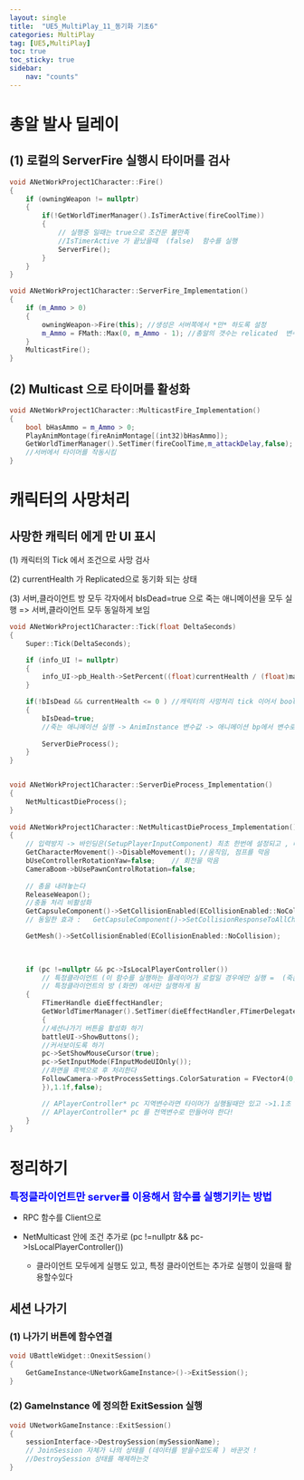 ```yaml
---
layout: single
title:  "UE5_MultiPlay_11_동기화 기초6"
categories: MultiPlay
tag: [UE5,MultiPlay]
toc: true
toc_sticky: true
sidebar:
    nav: "counts"
---
```


# 총알 발사 딜레이
   
## (1) 로컬의 ServerFire 실행시 타이머를 검사

```cpp
void ANetWorkProject1Character::Fire()
{
	if (owningWeapon != nullptr)
	{
		if(!GetWorldTimerManager().IsTimerActive(fireCoolTime))
		{
			// 실행중 일때는 true으로 조건문 불만족 
			//IsTimerActive 가 끝났을때  (false)  함수를 실행 
			ServerFire();
		}	
	}
}

void ANetWorkProject1Character::ServerFire_Implementation()
{
	if (m_Ammo > 0)
	{
		owningWeapon->Fire(this); //생성은 서버쪽에서 *만* 하도록 설정  
		m_Ammo = FMath::Max(0, m_Ammo - 1); //총알의 갯수는 relicated  변수 = 서버에서 줄여야 함
	}
	MulticastFire();
}

```

## (2) Multicast 으로 타이머를 활성화 

```cpp
void ANetWorkProject1Character::MulticastFire_Implementation()
{
	bool bHasAmmo = m_Ammo > 0;
	PlayAnimMontage(fireAnimMontage[(int32)bHasAmmo]);
	GetWorldTimerManager().SetTimer(fireCoolTime,m_attackDelay,false);
	//서버에서 타이머를 작동시킴 
}	
```

# 캐릭터의 사망처리

## 사망한 캐릭터 에게 만 UI 표시

(1) 캐릭터의 Tick 에서 조건으로 사망 검사 

(2) currentHealth 가 Replicated으로 동기화 되는 상태

(3) 서버,클라이언트 방 모두 각자에서 bIsDead=true 으로 죽는 애니메이션을 모두 실행 => 서버,클라이언트 모두 동일하게 보임

   
```cpp
void ANetWorkProject1Character::Tick(float DeltaSeconds)
{
	Super::Tick(DeltaSeconds);

	if (info_UI != nullptr)
	{
		info_UI->pb_Health->SetPercent((float)currentHealth / (float)maxHealth);
	}

	if(!bIsDead && currentHealth <= 0 ) //캐릭터의 사망처리 tick 이어서 bool 조건없음 여러번 발생할수있음 
	{
		bIsDead=true;
		//죽는 애니메이션 실행 -> AnimInstance 변수값 -> 애니메이션 bp에서 변수로 조건 설정 
			
		ServerDieProcess();
	}
}

```

```cpp

void ANetWorkProject1Character::ServerDieProcess_Implementation()
{
	NetMulticastDieProcess();
}
   
void ANetWorkProject1Character::NetMulticastDieProcess_Implementation()
{
	// 입력방지 -> 바인딩은(SetupPlayerInputComponent) 최초 한번에 설정되고 , 바인딩에 연결되어있는 함수를 실행하지 못하도록 
	GetCharacterMovement()->DisableMovement(); //움직임, 점프를 막음 
	bUseControllerRotationYaw=false;	// 회전을 막음 
	CameraBoom->bUsePawnControlRotation=false;
		
	// 총을 내려놓는다
	ReleaseWeapon();
	//충돌 처리 비활성화
	GetCapsuleComponent()->SetCollisionEnabled(ECollisionEnabled::NoCollision);
	// 동일한 효과 :   GetCapsuleComponent()->SetCollisionResponseToAllChannels(ECR_Ignore);

	GetMesh()->SetCollisionEnabled(ECollisionEnabled::NoCollision);

	
	
	if (pc !=nullptr && pc->IsLocalPlayerController())
		// 특정클라이언트 (이 함수를 실행하는 플레이어가 로컬일 경우에만 실행 =  (죽는 클라이언트만 실행시킬 것 )
		// 특정클라이언트의 방 (화면) 에서만 실행하게 됨 
	{
		FTimerHandle dieEffectHandler;
		GetWorldTimerManager().SetTimer(dieEffectHandler,FTimerDelegate::CreateLambda([&]()
		{
		//세션나가기 버튼을 활성화 하기
		battleUI->ShowButtons();
		//커서보이도록 하기
		pc->SetShowMouseCursor(true);
		pc->SetInputMode(FInputModeUIOnly());
		//화면을 흑백으로 후 처리한다
		FollowCamera->PostProcessSettings.ColorSaturation = FVector4(0,0,0,1.f);	
		}),1.1f,false);

		// APlayerController* pc 지역변수라면 타이머가 실행될때만 있고 ->1.1초 지나서 는 사라짐
		// APlayerController* pc 를 전역변수로 만들어야 한다!
	}
}
```

# 정리하기 
<b><span style="color:blue; font-size:130%"> 특정클라이언트만 server를 이용해서 함수를 실행기키는 방법  </span></b>

* RPC 함수를 Client으로

* NetMulticast 안에  조건 추가로 (pc !=nullptr && pc->IsLocalPlayerController()) 
	* 클라이언트 모두에게 실행도 있고, 특정 클라이언트는 추가로 실행이 있을때 활용할수있다




## 세션 나가기 

### (1) 나가기 버튼에 함수연결


```cpp
void UBattleWidget::OnexitSession()
{
	GetGameInstance<UNetworkGameInstance>()->ExitSession();
}
```

### (2) GameInstance 에 정의한 ExitSession 실행 

```cpp
void UNetworkGameInstance::ExitSession()
{
	sessionInterface->DestroySession(mySessionName);
	// JoinSession 자체가 나의 상태를 (데이터를 받을수있도록 ) 바꾼것 !
	//DestroySession 상태를 해제하는것
}
```